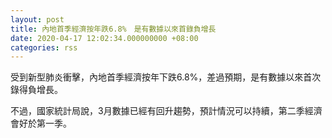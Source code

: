 ```yaml
---
layout: post
title: 內地首季經濟按年跌6.8%　是有數據以來首錄負增長
date: 2020-04-17 12:02:34.000000000 +08:00
categories: rss
---
```


受到新型肺炎衝擊，內地首季經濟按年下跌6.8%，差過預期，是有數據以來首次錄得負增長。

不過，國家統計局說，3月數據已經有回升趨勢，預計情況可以持續，第二季經濟會好於第一季。
